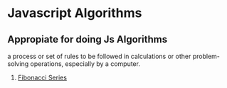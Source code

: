 # Javascript Algorithms

## Appropiate for doing Js Algorithms

 a process or set of rules to be followed in calculations or other problem-solving operations, especially by a computer.

1. [Fibonacci Series]()
